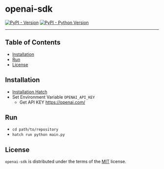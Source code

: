 # openai-sdk

[![PyPI - Version](https://img.shields.io/pypi/v/openai-sdk.svg)](https://pypi.org/project/openai-sdk)
[![PyPI - Python Version](https://img.shields.io/pypi/pyversions/openai-sdk.svg)](https://pypi.org/project/openai-sdk)

-----

## Table of Contents

- [Installation](#installation)
- [Run](#Run)
- [License](#license)

## Installation

- [Installation Hatch](https://hatch.pypa.io/latest/install/)
- Set Environment Variable `OPENAI_API_KEY`
  - Get API KEY https://openai.com/

## Run

- `cd path/to/repository`
- `hatch run python main.py`

## License

`openai-sdk` is distributed under the terms of the [MIT](https://spdx.org/licenses/MIT.html) license.

